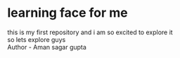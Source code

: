 # learning face for me
this is my first repository and i am so excited to explore it
<br/>
so lets explore guys
<br/>
Author - Aman sagar gupta
